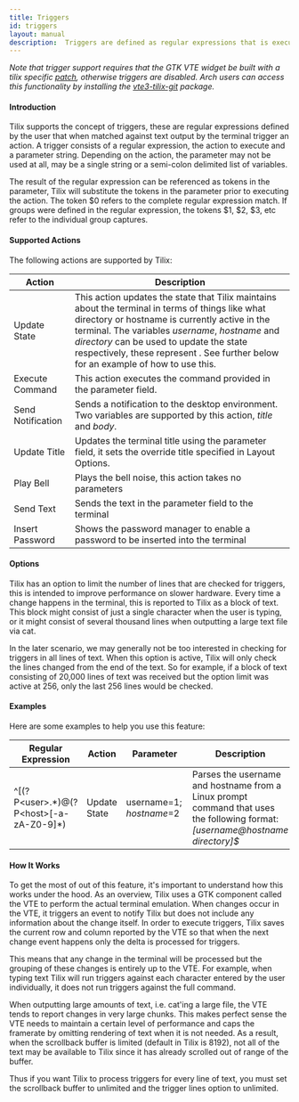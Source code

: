 ```yaml
---
title: Triggers
id: triggers
layout: manual
description:  Triggers are defined as regular expressions that is executed against content in the terminal. When a trigger matches content, a corresponding action is executed. 
---
```

*Note that trigger support requires that the GTK VTE widget be built with a tilix specific [patch](https://github.com/gnunn1/tilix/blob/master/experimental/vte/alternate-screen.patch), otherwise triggers are disabled. Arch users can access this functionality by installing the [vte3-tilix-git](https://aur.archlinux.org/packages/vte3-tilix-git) package.*

#### Introduction

Tilix supports the concept of triggers, these are regular expressions defined by the user that when matched against text output by the terminal trigger an action. A trigger consists of a regular expression, the action to execute and a parameter string. Depending on the action, the parameter may not be used at all, may be a single string or a semi-colon delimited list of variables.

The result of the regular expression can be referenced as tokens in the parameter, Tilix will substitute the tokens in the parameter prior to executing the action. The token $0 refers to the complete regular expression match. If groups were defined in the regular expression, the tokens $1, $2, $3, etc refer to the individual group captures.

#### Supported Actions

The following actions are supported by Tilix:

Action | Description
-------|------------
Update State | This action updates the state that Tilix maintains about the terminal in terms of things like what directory or hostname is currently active in the terminal. The variables *username*, *hostname* and *directory* can be used to update the state respectively, these represent . See further below for an example of how to use this.
Execute Command | This action executes the command provided in the parameter field.
Send Notification | Sends a notification to the desktop environment. Two variables are supported by this action, *title* and *body*.
Update Title | Updates the terminal title using the parameter field, it sets the override title specified in Layout Options.
Play Bell | Plays the bell noise, this action takes no parameters
Send Text | Sends the text in the parameter field to the terminal
Insert Password | Shows the password manager to enable a password to be inserted into the terminal

#### Options

Tilix has an option to limit the number of lines that are checked for triggers, this is intended to improve performance on slower hardware. Every time a change happens in the terminal, this is reported to Tilix as a block of text. This block might consist of just a single character when the user is typing, or it might consist of several thousand lines when outputting a large text file via cat.

In the later scenario, we may generally not be too interested in checking for triggers in all lines of text. When this option is active, Tilix will only check the lines changed from the end of the text. So for example, if a block of text consisting of 20,000 lines of text was received but the option limit was active at 256, only the last 256 lines would be checked.

#### Examples

Here are some examples to help you use this feature:

Regular Expression | Action | Parameter | Description
-------------------|--------|-----------|------------
^\[(?P&lt;user>.*)@(?P&lt;host>[-a-zA-Z0-9]\*) | Update State | username=$1;hostname=$2 | Parses the username and hostname from a Linux prompt command that uses the following format: *[username@hostname directory]$*

#### How It Works

To get the most of out of this feature, it's important to understand how this works under the hood. As an overview, Tilix uses a GTK component called the VTE to perform the actual terminal emulation. When changes occur in the VTE, it triggers an event to notify Tilix but does not include any information about the change itself. In order to execute triggers, Tilix saves the current row and column reported by the VTE so that when the next change event happens only the delta is processed for triggers.

This means that any change in the terminal will be processed but the grouping of these changes is entirely up to the VTE. For example, when typing text Tilix will run triggers against each character entered by the user individually, it does not run triggers against the full command. 

When outputting large amounts of text, i.e. cat'ing a large file, the VTE tends to report changes in very large chunks. This makes perfect sense the VTE needs to maintain a certain level of performance and caps the framerate by omitting rendering of text when it is not needed. As a result, when the scrollback buffer is limited (default in Tilix is 8192), not all of the text may be available to Tilix since it has already scrolled out of range of the buffer.

Thus if you want Tilix to process triggers for every line of text, you must set the scrollback buffer to unlimited and the trigger lines option to unlimited.

